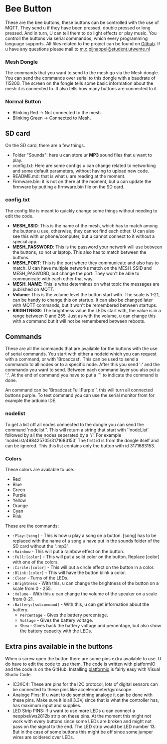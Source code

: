 # Bee Button

These are the bee buttons, these buttons can be controlled with the use of MQTT.
They send u if they have been pressed, double pressed or long pressed. And in turn, U can tell them to do light effects or play music. You controll the buttons via serial commandos, which every programming language supports. All files related to the project can be found on [Github](https://github.com/utwente-interaction-lab/Bee-Buttons). If u have any questions please mail to m.c.pijnappel@student.utwente.nl

### Mesh Dongle

The commands that you want to send to the mesh go via the Mesh dongle. You can send the commands over serial to this dongle with a baudrate of 115200. The screen on the fongle tells some basic information about the mesh it is connected to. It also tells how many buttons are connected to it.

### Normal Button

- Blinking Red -> Not connected to the mesh.
- Blinking Green -> Connected to Mesh.


## SD card

On the SD card, there are a few things.

- Folder "Sounds": here u can store ur **MP3** sound files that u want to play.
- config.txt: Here are some configs u can change related to networking and some default parameters, without having to upload new code.
- README.md: that is what u are reading at the moment.
- Firmware.bin: it is not on there at the moment, but u can update the firmware by putting a firmware.bin file on the SD card.

### config.txt

The config file is meant to quickly change some things without needing to edit the code.

- **MESH_SSID**: This is the name of the mesh, which has to match among the buttons u use, otherwise, they cannot find each other. U can also see this with ur phone/computer, but u cannot connect to it without a special app.
- **MESH_PASSWORD**: This is the password your network will use between the buttons, so not ur laptop. This also has to match between the buttons.
- **MESH_PORT**: This is the port where they communicate and also has to match. U can have multiple networks match on the MESH_SSID and MESH_PASWORD, but change the port. They won't be able to communicate with each other that way.
- **MESH_NAME**: This is what determines on what topic the messages are published on MQTT.
- **Volume**: This is the volume level the button start with. The scale is 1-21, can be handy to change this on startup. It can also be changed later with MQTT commands, but it won't be remembered between startups.
- **BRIGHTNESS**: The brightness value the LEDs start with, the value is in a range between 0 and 255. Just as with the volume, u can change this with a command but it will not be remembered between reboots.

## Commands

These are all the commands that are available for the buttons with the use of serial commands. You start with either a nodeid which you can request with a command, or with 'Broadcast'. This can be used to send a commando to all nodes or to a specific node. After this you send ':' and the commando you want to send. Between each command layer you also put a ':'. At the end of command you have to put a '`' to indicate the command is done.

An command can be 'Broadcast:Full:Purple`', this will turn all connected buttons purple. To test command you can use the serial monitor from for example the arduino IDE.

### nodelist

To get a list off all nodes connected to the dongle you can send the command 'nodelist`'. This will return a string that start with ''nodeList' followed by all the nodes seperated by a '/'. For example 'nodeList/498425705/3171683153' The first id is from the dongle itself and can be ignored. This this list contains only the button with id 3171683153.

### Colors

These colors are available to use.

- Red
- Blue
- Green
- Purple
- Yellow
- Orange
- Cyan
- Pink

These are the commands;

- `:Play:[song]` - This is how u play a song on a button. [song] has to be replaced with the name of a song u have put in the sounds folder of the SD card without the ".mp3".
- `:Rainbow` - This will put a rainbow effect on the button.
- `:Full:[color]` - This will put a solid color on the button. Replace [color] with one of the colors.
- `:Circle:[color]` - This will put a circle effect on the button in a color.
- `:Blink:[color]` - This will have the button blink a color.
- `:Clear` - Turns of the LEDs.
- `:Brightness` - With this, u can change the brightness of the button on a scale from 0 - 255.
- `:Volume` - With this u can change the volume of the speaker on a scale from 0-21.
- `:Battery:[subcommand]` - With this, u can get information about the battery.
  - `Percentage` - Gives the battery percentage.
  - `Voltage` - Gives the battery voltage.
  - `Show` - Gives back the battery voltage and percentage, but also show the battery capacity with the LEDs. 

## Extra pins available  in the buttons

When u screw open the button there are some pins extra available to use. U do have to edit the code to use them. The code is written with platformIO and the code is on the GitHub. Installing [platformio](https://platformio.org/) is fairly easy with Visual Studio Code.

- IC3/IC4: These are pins for the I2C protocol, lots of digital sensors can be connected to these pins like accelerometer/gyroscope. 
- Analoge Pins: If u want to do something analoge it can be done with these pins. Make sure it is all 3.3V, since that is what the controller has, has maximum input and supplies.
- LED Strip PINS: If u want to use more LEDs u can connect a neopixel/ws2812b strip on these pins. At the moment this might not work with every buttons since some LEDs are broken and might not pass on the signal to the end. The LED strip would be LED number 13. But in the case of some buttons this might be off since some jumper wires are soldered over LEDs.
